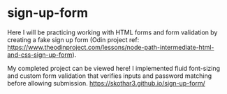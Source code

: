 # sign-up-form

Here I will be practicing working with HTML forms and form validation by creating a fake sign up form (Odin project ref: https://www.theodinproject.com/lessons/node-path-intermediate-html-and-css-sign-up-form).

My completed project can be viewed here! I implemented fluid font-sizing and custom form validation that verifies inputs and password matching before allowing submission.
https://skothar3.github.io/sign-up-form/
